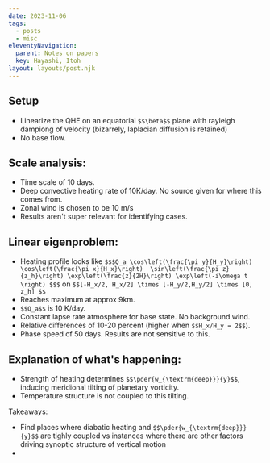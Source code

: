 ```yaml
---
date: 2023-11-06
tags:
  - posts
  - misc
eleventyNavigation:
  parent: Notes on papers
  key: Hayashi, Itoh
layout: layouts/post.njk
---
```


## Setup
* Linearize the QHE on an equatorial `$$\beta$$` plane with rayleigh dampiong of velocity (bizarrely, laplacian diffusion is retained)
* No base flow.


## Scale analysis:

* Time scale of 10 days. 
* Deep convective heating rate of 10K/day. No source given for where this comes from.
* Zonal wind is chosen to be 10 m/s
* Results aren't super relevant for identifying cases.


## Linear eigenproblem:
* Heating profile looks like  `$$$Q_a \cos\left(\frac{\pi y}{H_y}\right) \cos\left(\frac{\pi x}{H_x}\right)  \sin\left(\frac{\pi z}{z_h}\right) \exp\left(\frac{z}{2H}\right) \exp\left(-i\omega t \right) $$$` on `$$[-H_x/2, H_x/2] \times [-H_y/2,H_y/2] \times [0, z_h] $$`
* Reaches maximum at approx 9km.
* `$$Q_a$$` is 10 K/day.
* Constant lapse rate atmosphere for base state. No background wind.
* Relative differences of 10-20 percent (higher when `$$H_x/H_y = 2$$`).
* Phase speed of 50 days. Results are not sensitive to this.
  
## Explanation of what's happening:
* Strength of heating determines `$$\pder{w_{\textrm{deep}}}{y}$$`, inducing meridional tilting of planetary vorticity.
* Temperature structure is not coupled to this tilting. 

Takeaways:
  * Find places where diabatic heating and `$$\pder{w_{\textrm{deep}}}{y}$$` are tighly coupled vs instances where 
  there are other factors driving synoptic structure of vertical motion
  * 